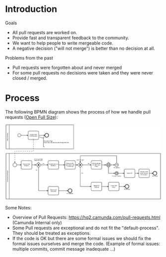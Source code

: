 # Introduction

Goals

- All pull requests are worked on.
- Provide fast and transparent feedback to the community.
- We want to help people to write mergeable code.
- A negative decision ("will not merge") is better than no decision at all.

Problems from the past

- Pull requests were forgotten about and never merged
- For some pull requests no decisions were taken and they were never closed / merged.

# Process

The following BPMN diagram shows the process of how we handle pull requests ([Open Full Size](img/pull-requests.png)):

![pull-requests](img/pull-requests.png)

Some Notes:
- Overview of Pull Requests: <https://hq2.camunda.com/pull-requests.html> (Camunda Internal only)
- Some Pull requests are exceptional and do not fit the "default-process". They should be treated as exceptions.
- If the code is OK but there are some formal issues we should fix the formal issues ourselves and merge the code. (Example of formal issues: multiple commits, commit message inadequate ...)


